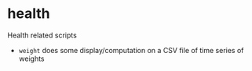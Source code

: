# health

Health related scripts

- `weight` does some display/computation on a CSV file of time series of
  weights
